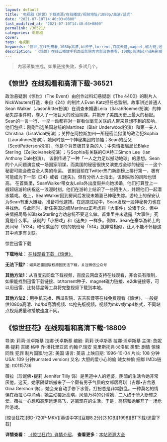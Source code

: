 ```yaml
---
layout: default
title: '电视剧《惊世》下载资源/在线播放/视频地址/1080p/高清/蓝光'
date: "2021-07-10T14:40:03+0800"
last_modified_at: "2021-07-10T14:40:03+0800"
permalink: /36521/
categories: 电视剧
cover:
tags: 电视剧
keywords: '惊世,在线免费看,1080p高清,bt种子,torrent,百度云盘,magnet,磁力链,迅雷下载资源'
description: '《惊世》在线云播放手机西瓜影院吉吉影音免费看，1080p高清bd/hd未删减完整版和tc抢先枪版，mkv/mp4格式，附带bt/torrent种子、magnet/磁力链、百度云盘、网盘资源迅雷下载链接'
---
```


>内容采集生成，如果链接失效，多试几个。


## 《惊世》在线观看和高清下载-36521

政治悬疑剧《惊世》（The Event）由创作过科幻悬疑剧《The 4400》的制片人NickWauters打造，来自《24》的制片人Evan Katz担任总监制。故事讲述普通人Sean Walker（JasonRitter扮演）在调查未婚妻Leila（SarahRoemer扮演）的神秘失踪事件时，卷入了一场巨大的政治阴谋，并揭开了美国历史上最大的秘密。Sean的一言一行、一举一动都将对一群看似毫无关联的人带来意想不到的影响，他们包括：刚刚当选美国总统的Martinez（Blair Underwood扮演）和第一夫人Christina（LisaVidal扮演）；关押在阿拉斯加州一所秘密监狱里的政治犯Sophia（LauraInnes扮演），她同时是一个神秘集团的领袖；Sean的岳父（ScottPatterson扮演），他是个背景极其复杂的人；中央情报局局长Blake Sterling（ZeljkoIvanek扮演）；与Sophia有关联的CIA特工Simon Lee（Ian Anthony Dale扮演）。 该剧传递了一种「一人之力足以撼动地球」的思想。Sean的个人问题演变成一场国家阴谋，而美国的秘密很快又演变成全球的秘密－－这个秘密可能会改变全人类的命运。 该剧目前在Twitter热门新剧榜上排行第一，极有可能成为下一部《24》或者《迷失》。但有分析人士指出，该剧失败的风险也很高。 在首集里，SeanWalker带女友Leila外出度假并向她求婚，他们打算登上一艘超级游轮庆祝这一浪漫时刻。他们在游轮上结识了一些陌生人，并跟他们一起潜水嬉戏。晚上，SeanWalker回到房间后发现未婚妻已神秘失踪。游轮上的保安认为Sean有重大嫌疑，准备将他逮捕。在逃跑过程中，Sean发现一股神秘势力也在寻找他。与此同时，新任美国总统Martinez正考虑将「大事件」公诸于众，但中央情报局局长BlakeSterling力劝总统不要这么做。首集里并未透露「大事件」究竟是什么事。 该剧的「小把戏」和《迷失》一样多。例如，Sean在豪华游轮上的房间号「5134」和他乘坐的飞机的航班号「514」就非常相似，让人不能不怀疑这其中肯定有关联。


惊世迅雷下载

**下载地址**： [在线观看下载 《惊世》](https://www.993dy.com//vod-detail-id-34851.html) 


**无法下载?**：`如果迅雷因版权原因无法下载，关注微信公众号 `

**其他方法1**：从百度云网盘下载视频，百度云网盘支持在线观看，非会员有限制，如果能找到迅雷下载链接、bt/torrent种子、magnet磁力链接、e2dk链接等，可以用迅雷、比特彗星等工具将完整视频下载到本地。

**其他方法2**：用手机云播、西瓜影院、吉吉影音等在线免费观看《惊世》，一般提供1080p高清、hd/bd高清视频、tc抢先版视频，视频为mkv或mp4格式，不同站点视频质量和播放速度不同。


## 《惊世狂花》在线观看和高清下载-18809

导演: 莉莉·沃卓斯基 拉娜·沃卓斯基 编剧: 莉莉·沃卓斯基 拉娜·沃卓斯基 主演: 詹妮弗·提莉 吉娜·格申 乔·潘托里亚诺 约翰·P.瑞安 克里斯托弗·米洛尼 类型: 剧情 惊悚 同性 犯罪 制片国家/地区: 美国 语言: 英语 上映日期: 1996-10-04 片长: 108 分钟 USA: 109 分钟(unrated version) 又名: 大胆的爱小心的偷 贼女神偷 捆绑 IMDb链接: tt0115736

薇拉（珍妮佛•提莉 Jennifer Tilly 饰）是黑道中人的老婆，阴暗的生活令她非常厌倦。这天，她家隔壁新搬来了一个颇有男子气质的女邻居高琪（吉娜•吉舍恩 Gina Gershon 饰），她会亲自动手修下水管，打扮总是非常脏乱。一种莫名的情愫在薇拉心中涌动，她主动接近高琪，风情万种的引诱她，二人终于堕入断臂之爱。薇拉一心想和高琪远走高飞，逃离现在的生活。于是，高琪和她展开了一场危险游戏。


[惊世狂花][BD-720P-MKV][英语中字][豆瓣8.2分][3.1GB][1996][BT下载/迅雷下载]

**详情查看**： [《惊世狂花》详情介绍](/movie/18809/)， **查看更多**：[本站资源大全](/movie/t/all/)

